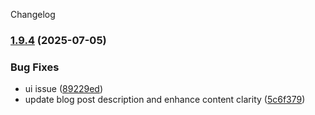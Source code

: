 Changelog
### [1.9.4](https://github.com/njfamirm/blog/compare/v1.9.3...v1.9.4) (2025-07-05)


### Bug Fixes

* ui issue ([89229ed](https://github.com/njfamirm/blog/commit/89229edeeb6c65401456197ef3ed3d7afe0b0d36))
* update blog post description and enhance content clarity ([5c6f379](https://github.com/njfamirm/blog/commit/5c6f3797981e9d4657a80e871a49ec6663a40aee))
